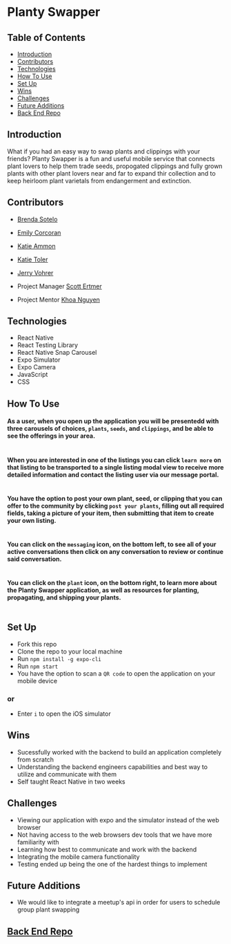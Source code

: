 # Planty Swapper
## Table of Contents
  - [Introduction](#Introduction)
  - [Contributors](#Contributors)
  - [Technologies](#Technologies)
  - [How To Use](#How-To-Use)
  - [Set Up](#Set-Up)
  - [Wins](#Wins)
  - [Challenges](#Challenges)
  - [Future Additions](#Future-Additions)
  - [Back End Repo](#Back-End-Repo)   

## Introduction
What if you had an easy way to swap plants and clippings with your friends? Planty Swapper is a fun and useful mobile service that connects plant lovers to help them trade seeds, propogated clippings and fully grown plants with other plant lovers near and far to expand thir collection and to keep heirloom plant varietals from endangerment and extinction. 

## Contributors
- [Brenda Sotelo](https://github.com/BrendaSotel0)
- [Emily Corcoran](https://github.com/Emily-Cathleen)
- [Katie Ammon](https://github.com/kammon10)
- [Katie Toler](https://github.com/KATIETOLER)
- [Jerry Vohrer](https://github.com/Jerry-Vrrr)


- Project Manager [Scott Ertmer](https://github.com/sertmer)
- Project Mentor [Khoa Nguyen](https://github.com/Omegaeye)


## Technologies           
- React Native
- React Testing Library
- React Native Snap Carousel
- Expo Simulator
- Expo Camera
- JavaScript
- CSS

## How To Use
#### As a user, when you open up the application you will be presentedd with three carousels of choices, `plants`, `seeds`, and `clippings`, and be able to see the offerings in your area.
![]()
#### When you are interested in one of the listings you can click `learn more` on that listing to be transported to a single listing modal view to receive more detailed information and contact the listing user via our message portal. 
![]()
#### You have the option to post your own plant, seed, or clipping that you can offer to the community by clicking `post your plants`, filling out all required fields, taking a picture of your item, then submitting that item to create your own listing.
![]()

#### You can click on the `messaging` icon, on the bottom left, to see all of your active conversations then click on any conversation to review or continue said conversation.
![]()

#### You can click on the `plant` icon, on the bottom right, to learn more about the Planty Swapper application, as well as resources for planting, propagating, and shipping your plants.
![]()

## Set Up
- Fork this repo  
- Clone the repo to your local machine
- Run `npm install -g expo-cli`
- Run `npm start` 
- You have the option to scan a `QR code` to open the application on your mobile device 
### or
- Enter `i` to open the iOS simulator 

## Wins
- Sucessfully worked with the backend to build an application completely from scratch
- Understanding the backend engineers capabilities and best way to utilize and communicate with them
- Self taught React Native in two weeks  

## Challenges
- Viewing our application with expo and the simulator instead of the web browser
- Not having access to the web browsers dev tools that we have more familiarity with
- Learning how best to communicate and work with the backend
- Integrating the mobile camera functionality
- Testing ended up being the one of the hardest things to implement        

## Future Additions
- We would like to integrate a meetup's api in order for users to schedule group plant swapping  

## [Back End Repo](https://github.com/Plant-Connect/plant_connect_rails)
